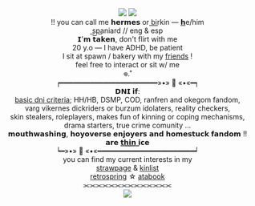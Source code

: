 <div align="center">
	<img src="https://github.com/xerosene/xerosene/assets/132354142/ebfbd1d9-ef27-4422-b76f-89d776966110"> <img src="https://i.postimg.cc/jSHDWkt4/Untitled512-20220917095323.png">
</div> <div align="center"> !! you can call me 𝗵𝗲𝗿𝗺𝗲𝘀 or b͟i͟r͟kin — <a href="https://en.pronouns.page/@21GUNZ">𝗵</a>e/him </div>
  </div> <div align="center"> s͟p͟a͟niard // eng & esp</div>
   </div> <div align="center"> 𝗜'𝗺 𝘁𝗮𝗸𝗲𝗻, don't flirt with me</div>
 </div> <div align="center"> 20 y.o — I have ADHD, be patient</div>
 </div> <div align="center">I sit at spawn / bakery with my <a href="https://rentry.co/1-800-BIOHAZARD">friends</a> !</div>
  </div> <div align="center"> feel free to interact or sit w/ me</div>
  </div> <div align="center">𖦹.˚</div>
   </div> <div align="center">┍━━━━━━━━━━━━━━━━━━━━━━━»•» 🐾 «•«━┑</div>
   </div> <div align="center"> 𝗗𝗡𝗜 𝗶𝗳:</div>
    </div> <div align="center"> <a href="https://dni-criteria.carrd.co/">basic dni criteria</a>; HH/HB, DSMP, COD, ranfren and okegom fandom,</div>
    </div> <div align="center">varg vikernes dickriders or burzum idolaters, reality checkers, </div>
     </div> <div align="center">skin stealers, roleplayers, makes fun of kinning or coping mechanisms, </div>
     </div> <div align="center">drama starters, true crime comunity ... </div>
    </div> <div align="center"> 𝗺𝗼𝘂𝘁𝗵𝘄𝗮𝘀𝗵𝗶𝗻𝗴, 𝗵𝗼𝘆𝗼𝘃𝗲𝗿𝘀𝗲 𝗲𝗻𝗷𝗼𝘆𝗲𝗿𝘀 𝗮𝗻𝗱 𝗵𝗼𝗺𝗲𝘀𝘁𝘂𝗰𝗸 𝗳𝗮𝗻𝗱𝗼𝗺 !! </div>
     </div> <div align="center">𝗮𝗿𝗲 𝘁͟𝗵͟𝗶͟𝗻͟ 𝗶𝗰𝗲 </div>
    </div><div align="center"> ┕━»•» 🐾 «•«━━━━━━━━━━━━━━━━━━━━━━━┙</div>
     </div> <div align="center"> you can find my current interests in my </div>
        </div> <div align="center"> <a href="https://21gunz.straw.page/">strawpage</a> & <a href="https://rentry.co/21GUNZ">kinlist</a> </div> 
        </div> <div align="center"> <a href="https://retrospring.net/@xerosene">retrospring</a> ☆ <a href="https://21gunz.atabook.org/">atabook</a> </div> 
       </div><div align="center"> ⫘⫘⫘⫘⫘⫘⫘⫘⫘⫘⫘⫘⫘⫘</div>
       <div align="center">
	<img src="https://i.ibb.co/C9thDdy/tumblr-89dfcad34fd9d6a53da1bfc2ef1d869d-44b8f4dc-1280-1-1.jpg">
 
